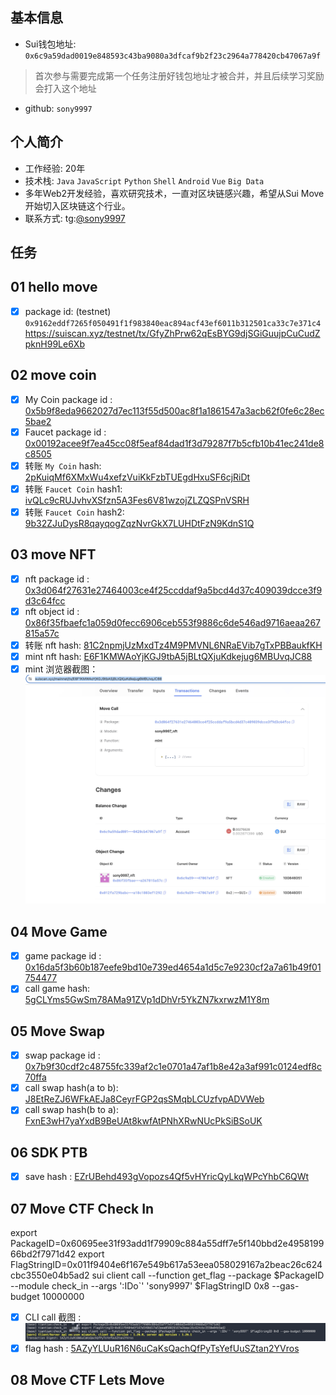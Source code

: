 ## 基本信息

- Sui钱包地址: `0x6c9a59dad0019e848593c43ba9080a3dfcaf9b2f23c2964a778420cb47067a9f`

> 首次参与需要完成第一个任务注册好钱包地址才被合并，并且后续学习奖励会打入这个地址

- github: `sony9997`

## 个人简介

- 工作经验: 20年
- 技术栈: `Java` `JavaScript` `Python` `Shell` `Android` `Vue` `Big Data`
- 多年Web2开发经验，喜欢研究技术，一直对区块链感兴趣，希望从Sui Move开始切入区块链这个行业。
- 联系方式: tg:[@sony9997](https://t.me/sony9997)

## 任务

## 01 hello move

- [X] package id: (testnet) `0x9162eddf7265f050491f1f983840eac894acf43ef6011b312501ca33c7e371c4`
  https://suiscan.xyz/testnet/tx/GfyZhPrw62qEsBYG9djSGiGuujpCuCudZpknH99Le6Xb

## 02 move coin

- [X] My Coin package id : [0x5b9f8eda9662027d7ec113f55d500ac8f1a1861547a3acb62f0fe6c28ec5bae2](https://suiscan.xyz/mainnet/object/0x5b9f8eda9662027d7ec113f55d500ac8f1a1861547a3acb62f0fe6c28ec5bae2/txs)
- [X] Faucet package id : [0x00192acee9f7ea45cc08f5eaf84dad1f3d79287f7b5cfb10b41ec241de8c8505](https://suiscan.xyz/mainnet/object/0x00192acee9f7ea45cc08f5eaf84dad1f3d79287f7b5cfb10b41ec241de8c8505/txs)
- [X] 转账 `My Coin` hash: [2pKuiqMf6XMxWu4xefzVuiKkFzbTUEgdHxuSF6cjRiDt](https://suiscan.xyz/mainnet/tx/2pKuiqMf6XMxWu4xefzVuiKkFzbTUEgdHxuSF6cjRiDt)
- [X] 转账 `Faucet Coin` hash1: [ivQLc9cRUJvhvXSfzn5A3Fes6V81wzojZLZQSPnVSRH](https://suiscan.xyz/mainnet/tx/ivQLc9cRUJvhvXSfzn5A3Fes6V81wzojZLZQSPnVSRH)
- [X] 转账 `Faucet Coin` hash2: [9b32ZJuDysR8qayqogZqzNvrGkX7LUHDtFzN9KdnS1Q](https://suiscan.xyz/mainnet/tx/9b32ZJuDysR8qayqogZqzNvrGkX7LUHDtFzN9KdnS1Q)

## 03 move NFT

- [X] nft package id : [0x3d064f27631e27464003ce4f25ccddaf9a5bcd4d37c409039dcce3f9d3c64fcc](https://suiscan.xyz/mainnet/object/0x3d064f27631e27464003ce4f25ccddaf9a5bcd4d37c409039dcce3f9d3c64fcc/txs)
- [X] nft object id : [0x86f35fbaefc1a059d0fecc6906ceb553f9886c6de546ad9716aeaa267815a57c](https://suiscan.xyz/mainnet/object/0x86f35fbaefc1a059d0fecc6906ceb553f9886c6de546ad9716aeaa267815a57c)
- [X] 转账 nft hash: [81C2npmjUzMxdTz4M9PMVNL6NRaEVib7gTxPBBaukfKH](https://suiscan.xyz/mainnet/tx/81C2npmjUzMxdTz4M9PMVNL6NRaEVib7gTxPBBaukfKH)
- [X] mint nft hash: [E6F1KMWAoYjKGJ9tbA5jBLtQXjuKdkejug6MBUvqJC88](https://suiscan.xyz/mainnet/tx/E6F1KMWAoYjKGJ9tbA5jBLtQXjuKdkejug6MBUvqJC88)
- [X] mint 浏览器截图：![mint 浏览器截图t](notes/nft_mint.jpg)

## 04 Move Game

- [X] game package id : [0x16da5f3b60b187eefe9bd10e739ed4654a1d5c7e9230cf2a7a61b49f01754477](https://suiscan.xyz/mainnet/object/0x16da5f3b60b187eefe9bd10e739ed4654a1d5c7e9230cf2a7a61b49f01754477/txs)
- [X] call game hash: [5gCLYms5GwSm78AMa91ZVp1dDhVr5YkZN7kxrwzM1Y8m](https://suiscan.xyz/mainnet/tx/5gCLYms5GwSm78AMa91ZVp1dDhVr5YkZN7kxrwzM1Y8m)

## 05 Move Swap

- [X] swap package id : [0x7b9f30cdf2c48755fc339af2c1e0701a47af1b8e42a3af991c0124edf8c70ffa](https://suiscan.xyz/mainnet/object/0x7b9f30cdf2c48755fc339af2c1e0701a47af1b8e42a3af991c0124edf8c70ffa/txs)
- [X] call swap hash(a to b): [J8EtReZJ6WFkAEJa8CeyrFGP2qsSMqbLCUzfvpADVWeb](https://suiscan.xyz/mainnet/tx/J8EtReZJ6WFkAEJa8CeyrFGP2qsSMqbLCUzfvpADVWeb)
- [X] call swap hash(b to a): [FxnE3wH7yaYxdB9BeUAt8kwfAtPNhXRwNUcPkSiBSoUK](https://suiscan.xyz/mainnet/tx/FxnE3wH7yaYxdB9BeUAt8kwfAtPNhXRwNUcPkSiBSoUK)

## 06 SDK PTB

- [X] save hash : [EZrUBehd493gVopozs4Qf5vHYricQyLkqWPcYhbC6QWt](https://suiscan.xyz/mainnet/tx/EZrUBehd493gVopozs4Qf5vHYricQyLkqWPcYhbC6QWt)

## 07 Move CTF Check In

export PackageID=0x60695ee31f93add1f79909c884a55dff7e5f140bbd2e495819966bd2f7971d42
export FlagStringID=0x011f9404e6f167e549b617a53eea058029167a2beac26c624cbc3550e04b5ad2
sui client call --function get_flag --package $PackageID --module check_in --args ':IDo`' 'sony9997' $FlagStringID 0x8 --gas-budget 10000000

- [X] CLI call 截图 : 
![CLI call 截图](notes/check_in_cli.jpg)
- [X] flag hash : [5AZyYLUuR16N6uCaKsQachQfPyTsYefUuSZtan2YVros](https://suiscan.xyz/testnet/tx/5AZyYLUuR16N6uCaKsQachQfPyTsYefUuSZtan2YVros)

## 08 Move CTF Lets Move




